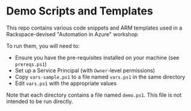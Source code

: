 # Demo Scripts and Templates

This repo contains various code snippets and ARM templates used in a Rackspace-devised "Automation in Azure" workshop

To run them, you will need to:

* Ensure you have the pre-requisites installed on your machine (see `prereqs.ps1`)
* Set up a Service Principal (with `Owner`-level permissions)
* Copy `vars-sample.ps1` to a file named `vars.ps1` in the same directory
* Edit `vars.ps1` with the appropriate values

Note that each directory contains a file named `demo.ps1`. This file is not intended to be run directly.
